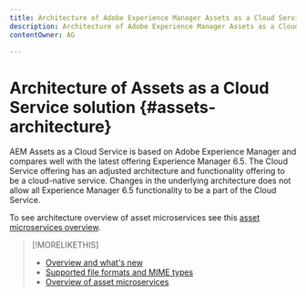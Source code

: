 ```yaml
---
title: Architecture of Adobe Experience Manager Assets as a Cloud Service
description: Architecture of Adobe Experience Manager Assets as a Cloud Service
contentOwner: AG

---
```


# Architecture of Assets as a Cloud Service solution {#assets-architecture}

AEM Assets as a Cloud Service is based on Adobe Experience Manager and compares well with the latest offering Experience Manager 6.5. The Cloud Service offering has an adjusted architecture and functionality offering to be a cloud-native service. Changes in the underlying architecture does not allow all Experience Manager 6.5 functionality to be a part of the Cloud Service.

To see architecture overview of asset microservices see this [asset microservices overview](asset-microservices-overview.md#asset-microservices-architecture).

>[!MORELIKETHIS]
>
>* [Overview and what's new](/help/assets/whats-new-assets.md)
>* [Supported file formats and MIME types](file-format-support.md)
>* [Overview of asset microservices](asset-microservices-overview.md)